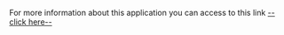 For more information about this application you can access to this link <a href="https://appscweb.com/focus-timer-app-html-css-javascript/">--click here--</a>
